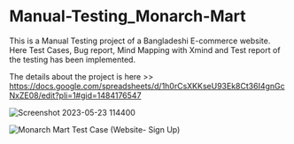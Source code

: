 # Manual-Testing_Monarch-Mart 
This is a Manual Testing project of a Bangladeshi E-commerce website. Here Test Cases, Bug report, Mind Mapping with Xmind and Test report of the testing has been implemented.

The details about the project is here >>  https://docs.google.com/spreadsheets/d/1h0rCsXKKseU93Ek8Ct36I4gnGcNxZE08/edit?pli=1#gid=1484176547

![Screenshot 2023-05-23 114400](https://github.com/unrealemon/Manual-Testing_Monarch-Mart/assets/104528693/3219e12a-9611-410d-bd0e-e1b355f0f2dd)


![Monarch Mart Test Case (Website- Sign Up)](https://github.com/unrealemon/Manual-Testing_Monarch-Mart/assets/104528693/ff491f3d-ecfc-4311-8ff3-4a34c77a371d)
